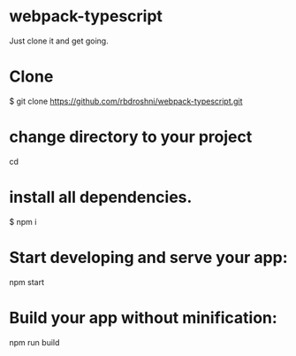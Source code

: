 # webpack-typescript
Just clone it and get going.

# Clone
$ git clone https://github.com/rbdroshni/webpack-typescript.git

# change directory to your project
cd  <your-project-name>


# install all dependencies.
$ npm i

# Start developing and serve your app:
npm start

# Build your app without minification: 
npm run build